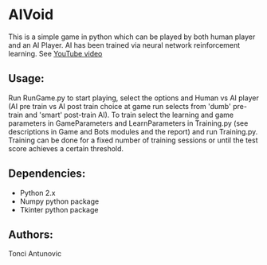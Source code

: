 # AIVoid

This is a simple game in python which can be played by both human player and an AI Player. AI has been trained via neural network reinforcement learning. See [YouTube video](https://www.youtube.com/watch?v=5_h13nDa6_E)

## Usage:
Run RunGame.py to start playing, select the options and Human vs AI player (AI pre train vs AI post train choice at game run selects from 'dumb' pre-train and 'smart' post-train AI).
To train select the learning and game parameters in GameParameters and LearnParameters in Training.py (see descriptions in Game and Bots modules and the report) and run Training.py. Training can be done for a fixed number of training sessions or until the test score achieves a certain threshold.


## Dependencies:
* Python 2.x
* Numpy python package
* Tkinter python package

## Authors:
Tonci Antunovic